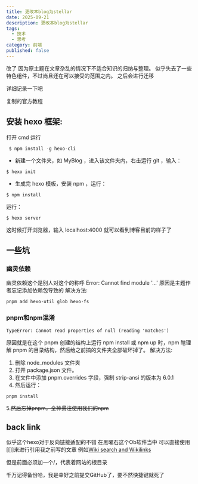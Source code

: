 ```yaml
---
title: 更改本blog为stellar
date: 2025-09-21
description: 更改本blog为stellar
tags:
  - 技术
  - 思考
category: 前端
published: false
---
```

改了 因为原主题在文章杂乱的情况下不适合知识的归纳与整理。
似乎失去了一些特色组件，不过尚且还在可以接受的范围之内。
之后会进行迁移

详细记录一下吧

复制的官方教程

## 安装 hexo 框架:
打开 cmd 运行

```
 $ npm install -g hexo-cli 
```

- 新建一个文件夹，如 MyBlog ，进入该文件夹内，右击运行 git ，输入：

```
$ hexo init
```

- 生成完 hexo 模板，安装 npm ，运行：

```
$ npm install
```

运行：

```
$ hexo server
```

这时候打开浏览器，输入 localhost:4000 就可以看到博客目前的样子了

## 一些坑

### 幽灵依赖
幽灵依赖这个是别人对这个的称呼
	Error: Cannot find module '...'
原因是主题作者忘记添加依赖包导致的 
解决方法:
```
pnpm add hexo-util glob hexo-fs
```

### pnpm和npm混淆
	TypeError: Cannot read properties of null (reading 'matches')
原因就是在这个 pnpm 创建的结构上运行 npm install 或 npm up 时，npm 瞎理解 pnpm 的目录结构，然后给之前搞的文件夹全部破坏掉了。
解决方法:
1. 删除 node_modules 文件夹
2. 打开 package.json 文件。
3. 在文件中添加 pnpm.overrides 字段，强制 strip-ansi 的版本为 6.0.1
4. 然后运行：
```
pnpm install
```
  5.~~然后忘掉pnpm，全神贯注使用我们的npm~~

## back link
似乎这个hexo对于反向链接适配的不错
在黑曜石这个Ob软件当中 可以直接使用[[]]来进行引用我之前写的文章
例如[Wiki search and Wikilinks](/Wiki%20search%20and%20Wikilinks)

但是前面必须加一个/，代表着网站的根目录

千万记得备份哈，我是幸好之前提交GitHub了，要不然快捷键就死了
